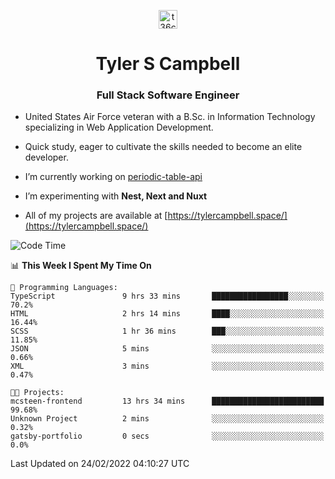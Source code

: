 <p align="center">
<a href="https://www.linkedin.com/in/t36campbell" target="blank"><img align="center" src="https://ik.imagekit.io/t36campbell/Portfolio/linkedin.png.original_m8bbGgPh6.png" alt="t36campbell" height="30" width="30" /></a>
</p>
<h1 align="center">Tyler S Campbell</h1>
<h3 align="center">Full Stack Software Engineer</h3>

* United States Air Force veteran with a B.Sc. in Information Technology specializing in Web Application Development. 

* Quick study, eager to cultivate the skills needed to become an elite developer.

* I’m currently working on [periodic-table-api](https://github.com/t36campbell/periodic-table-api)

* I’m experimenting with **Nest, Next and Nuxt**

* All of my projects are available at [https://tylercampbell.space/](https://tylercampbell.space/)

<!--START_SECTION:waka-->
![Code Time](http://img.shields.io/badge/Code%20Time-1%2C440%20hrs%2029%20mins-blue)

📊 **This Week I Spent My Time On** 

```text
💬 Programming Languages: 
TypeScript               9 hrs 33 mins       █████████████████░░░░░░░░   70.2% 
HTML                     2 hrs 14 mins       ████░░░░░░░░░░░░░░░░░░░░░   16.44% 
SCSS                     1 hr 36 mins        ███░░░░░░░░░░░░░░░░░░░░░░   11.85% 
JSON                     5 mins              ░░░░░░░░░░░░░░░░░░░░░░░░░   0.66% 
XML                      3 mins              ░░░░░░░░░░░░░░░░░░░░░░░░░   0.47%

🐱‍💻 Projects: 
mcsteen-frontend         13 hrs 34 mins      █████████████████████████   99.68% 
Unknown Project          2 mins              ░░░░░░░░░░░░░░░░░░░░░░░░░   0.32% 
gatsby-portfolio         0 secs              ░░░░░░░░░░░░░░░░░░░░░░░░░   0.0%

```


 Last Updated on 24/02/2022 04:10:27 UTC
<!--END_SECTION:waka-->
